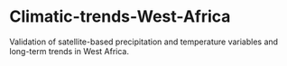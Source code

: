 # Climatic-trends-West-Africa
Validation of satellite-based precipitation and temperature variables and long-term trends in West Africa.
